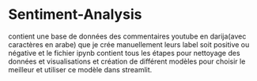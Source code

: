 # Sentiment-Analysis
contient une base de données des commentaires youtube en darija(avec caractères en arabe) que je crée manuellement leurs label soit positive ou négative et le fichier ipynb contient tous les étapes pour nettoyage des données et visualisations et création de différent modèles pour choisir le meilleur et utiliser ce modèle dans streamlit.
